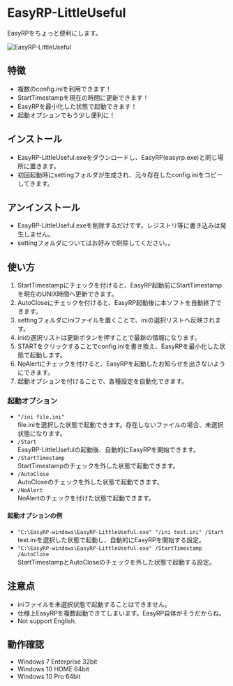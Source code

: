 EasyRP-LittleUseful
=====

EasyRPをちょっと便利にします。

![EasyRP-LittleUseful](https://prfac.com/wp-content/uploads/2019/07/0d40a5e4a645fc6b96e767d64ac0878e-5.jpg)

## 特徴
- 複数のconfig.iniを利用できます！
- StartTimestampを現在の時間に更新できます！
- EasyRPを最小化した状態で起動できます！
- 起動オプションでもう少し便利に！

## インストール
- EasyRP-LittleUseful.exeをダウンロードし、EasyRP(easyrp.exe)と同じ場所に置きます。
- 初回起動時にsettingフォルダが生成され、元々存在したconfig.iniをコピーしてきます。

## アンインストール
- EasyRP-LittleUseful.exeを削除するだけです。レジストリ等に書き込みは発生しません。
- settingフォルダについてはお好みで削除してください。。

## 使い方
1. StartTimestampにチェックを付けると、EasyRP起動前にStartTimestampを現在のUNIX時間へ更新できます。
2. AutoCloseにチェックを付けると、EasyRP起動後に本ソフトを自動終了できます。
3. settingフォルダにiniファイルを置くことで、iniの選択リストへ反映されます。
4. iniの選択リストは更新ボタンを押すことで最新の情報になります。
5. STARTをクリックすることでconfig.iniを書き換え、EasyRPを最小化した状態で起動します。
6. NoAlertにチェックを付けると、EasyRPを起動したお知らせを出さないようにできます。
7. 起動オプションを付けることで、各種設定を自動化できます。

### 起動オプション
- `"/ini file.ini"`  
  file.iniを選択した状態で起動できます。存在しないファイルの場合、未選択状態になります。
- `/Start`  
  EasyRP-LittleUsefulの起動後、自動的にEasyRPを開始できます。
- `/StartTimestamp`  
  StartTimestampのチェックを外した状態で起動できます。
- `/AutoClose`  
  AutoCloseのチェックを外した状態で起動できます。
- `/NoAlert`  
  NoAlertのチェックを付けた状態で起動できます。

#### 起動オプションの例
- `"C:\EasyRP-windows\EasyRP-LittleUseful.exe" "/ini test.ini" /Start`  
  test.iniを選択した状態で起動し、自動的にEasyRPを開始する設定。
- `"C:\EasyRP-windows\EasyRP-LittleUseful.exe" /StartTimestamp /AutoClose`  
  StartTimestampとAutoCloseのチェックを外した状態で起動する設定。

## 注意点
- iniファイルを未選択状態で起動することはできません。
- 仕様上EasyRPを複数起動できてしまいます。EasyRP自体がそうだからね。
- Not support English.

## 動作確認
- Windows 7 Enterprise 32bit
- Windows 10 HOME 64bit
- Windows 10 Pro 64bit
